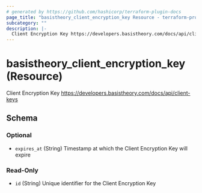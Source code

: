 ```yaml
---
# generated by https://github.com/hashicorp/terraform-plugin-docs
page_title: "basistheory_client_encryption_key Resource - terraform-provider-basistheory"
subcategory: ""
description: |-
  Client Encryption Key https://developers.basistheory.com/docs/api/client-keys
---
```


# basistheory_client_encryption_key (Resource)

Client Encryption Key https://developers.basistheory.com/docs/api/client-keys



<!-- schema generated by tfplugindocs -->
## Schema

### Optional

- `expires_at` (String) Timestamp at which the Client Encryption Key will expire

### Read-Only

- `id` (String) Unique identifier for the Client Encryption Key
